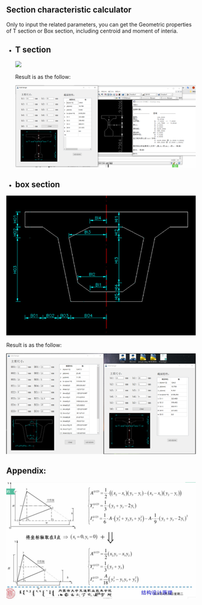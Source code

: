 ## Section characteristic calculator

Only to input the related parameters, you can get the Geometric properties of T section or Box section, including centroid and moment of interia.

* ## T section

  ![](https://github.com/SubChange/CrossSection/raw/master/CrossSection/SectinonFeatureCalcu/img/SubChangeimg.jpg)

  Result is as the follow:

  ![](pic/003.png)

* ## box section

![](BoxGirderSectionFeatureCalcu/img/display.jpg)

Result is as the follow:

![](pic/001.png)

## Appendix:

![](pic/10.png)
